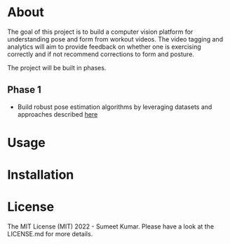# About
The goal of this project is to build a computer vision platform for understanding pose and form from workout videos.
The video tagging and analytics will aim to provide feedback on whether one is exercising correctly and if not recommend corrections to form and posture.

The project will be built in phases.

## Phase 1
- Build robust pose estimation algorithms by leveraging datasets and approaches described [here](https://paperswithcode.com/task/pose-estimation)

# Usage


# Installation


# License
The MIT License (MIT) 2022 - Sumeet Kumar. Please have a look at the LICENSE.md for more details.